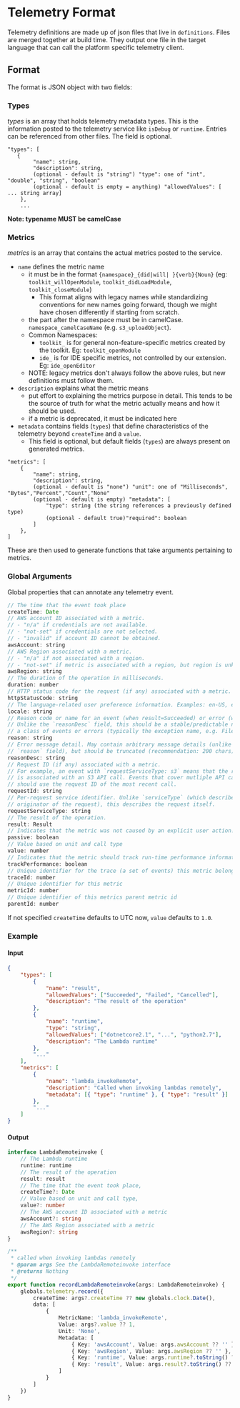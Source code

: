 # Telemetry Format

Telemetry definitions are made up of json files that live in `definitions`. Files are merged together at build time. They output one file in the target language that can call the platform specific telemetry client.

## Format

The format is JSON object with two fields:

### Types

_types_ is an array that holds telemetry metadata types. This is the information posted to the telemetry service like
`isDebug` or `runtime`. Entries can be referenced from other files. The field is optional.

```
"types": [
   {
        "name": string,
        "description": string,
        (optional - default is "string") "type": one of "int", "double", "string", "boolean"
        (optional - default is empty = anything) "allowedValues": [ ... string array]
    },
    ...
```

**Note: typename MUST be camelCase**

### Metrics

_metrics_ is an array that contains the actual metrics posted to the service.
- `name` defines the metric name
  - it must be in the format `{namespace}_{did|will| }{verb}{Noun}` (eg: `toolkit_willOpenModule`, `toolkit_didLoadModule`, `toolkit_closeModule`)
    - This format aligns with legacy names while standardizing conventions for new names going forward, though we might have chosen differently if starting from scratch.
  - the part after the namespace must be in camelCase. `namespace_camelCaseName` (e.g. `s3_uploadObject`).
  - Common Namespaces:
    - `toolkit_` is for general non-feature-specific metrics created by the toolkit. Eg: `toolkit_openModule`
    - `ide_` is for IDE specific metrics, not controlled by our extension. Eg: `ide_openEditor`
  - NOTE: legacy metrics don't always follow the above rules, but new definitions must follow them.
- `description` explains what the metric means
  - put effort to explaining the metrics purpose in detail. This tends to be the source of truth for what the metric actually means and how it should be used.
  - if a metric is deprecated, it must be indicated here
- `metadata` contains fields (`types`) that define characteristics of the telemetry beyond `createTime` and a `value`.
  - This field is optional, but default fields (`types`) are always present on generated metrics.

```
"metrics": [
    {
        "name": string,
        "description": string,
        (optional - default is "none") "unit": one of "Milliseconds", "Bytes","Percent","Count","None"
        (optional - default is empty) "metadata": [
            "type": string (the string references a previously defined type)
            (optional - default true)"required": boolean
        ]
    },
]
```

These are then used to generate functions that take arguments pertaining to metrics.

### Global Arguments

Global properties that can annotate any telemetry event.

```javascript
// The time that the event took place
createTime: Date
// AWS account ID associated with a metric.
// - "n/a" if credentials are not available.
// - "not-set" if credentials are not selected.
// - "invalid" if account ID cannot be obtained.
awsAccount: string
// AWS Region associated with a metric.
// - "n/a" if not associated with a region.
// - "not-set" if metric is associated with a region, but region is unknown.
awsRegion: string
// The duration of the operation in milliseconds.
duration: number
// HTTP status code for the request (if any) associated with a metric.
httpStatusCode: string
// The language-related user preference information. Examples: en-US, en-GB, etc.
locale: string
// Reason code or name for an event (when result=Succeeded) or error (when result=Failed).
// Unlike the `reasonDesc` field, this should be a stable/predictable name for
// a class of events or errors (typically the exception name, e.g. FileIOException).
reason: string
// Error message detail. May contain arbitrary message details (unlike the
// `reason` field), but should be truncated (recommendation: 200 chars).
reasonDesc: string
// Request ID (if any) associated with a metric.
// For example, an event with `requestServiceType: s3` means that the request ID
// is associated with an S3 API call. Events that cover mutliple API calls
// should use the request ID of the most recent call.
requestId: string
// Per-request service identifier. Unlike `serviceType` (which describes the
// originator of the request), this describes the request itself.
requestServiceType: string
// The result of the operation.
result: Result
// Indicates that the metric was not caused by an explicit user action.
passive: boolean
// Value based on unit and call type
value: number
// Indicates that the metric should track run-time performance information
trackPerformance: boolean
// Unique identifier for the trace (a set of events) this metric belongs to
traceId: number
// Unique identifier for this metric
metricId: number
// Unique identifier of this metrics parent metric id
parentId: number
```

If not specified `createTime` defaults to UTC now, `value` defaults to `1.0`.

### Example

#### Input

```json
{
    "types": [
        {
            "name": "result",
            "allowedValues": ["Succeeded", "Failed", "Cancelled"],
            "description": "The result of the operation"
        },
        {
            "name": "runtime",
            "type": "string",
            "allowedValues": ["dotnetcore2.1", "...", "python2.7"],
            "description": "The Lambda runtime"
        },
        "..."
    ],
    "metrics": [
        {
            "name": "lambda_invokeRemote",
            "description": "Called when invoking lambdas remotely",
            "metadata": [{ "type": "runtime" }, { "type": "result" }]
        },
        "..."
    ]
}
```

#### Output

```typescript
interface LambdaRemoteinvoke {
    // The Lambda runtime
    runtime: runtime
    // The result of the operation
    result: result
    // The time that the event took place,
    createTime?: Date
    // Value based on unit and call type,
    value?: number
    // The AWS account ID associated with a metric
    awsAccount?: string
    // The AWS Region associated with a metric
    awsRegion?: string
}

/**
 * called when invoking lambdas remotely
 * @param args See the LambdaRemoteinvoke interface
 * @returns Nothing
 */
export function recordLambdaRemoteinvoke(args: LambdaRemoteinvoke) {
    globals.telemetry.record({
        createTime: args?.createTime ?? new globals.clock.Date(),
        data: [
            {
                MetricName: 'lambda_invokeRemote',
                Value: args?.value ?? 1,
                Unit: 'None',
                Metadata: [
                    { Key: 'awsAccount', Value: args.awsAccount ?? '' },
                    { Key: 'awsRegion', Value: args.awsRegion ?? '' },
                    { Key: 'runtime', Value: args.runtime?.toString() ?? '' },
                    { Key: 'result', Value: args.result?.toString() ?? '' }
                ]
            }
        ]
    })
}
```
